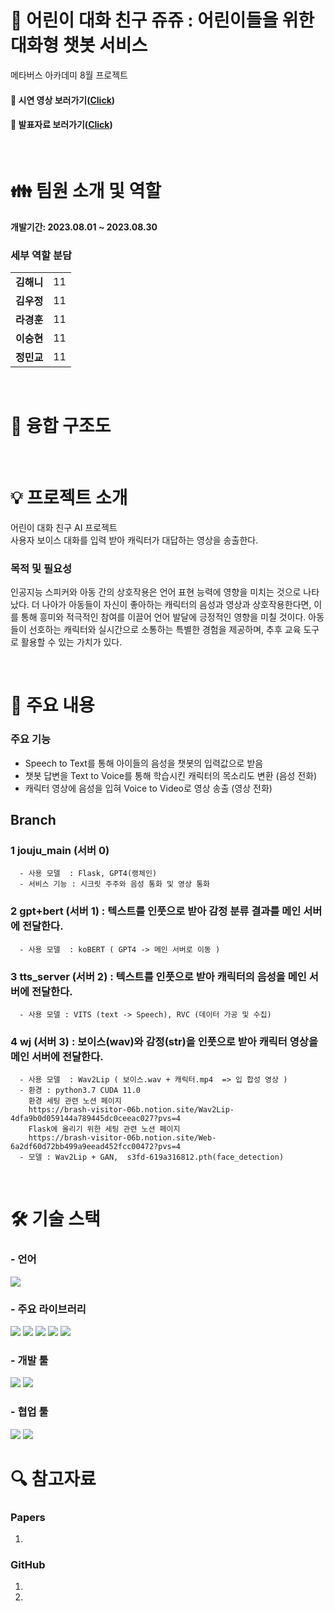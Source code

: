 # 👸 어린이 대화 친구 쥬쥬 : 어린이들을 위한 대화형 챗봇 서비스

메타버스 아카데미 8월 프로젝트

#### 🎥 시연 영상 보러가기([Click]())
#### 📙 발표자료 보러가기([Click]())


<br/>

# :family: 팀원 소개 및 역할

**개발기간: 2023.08.01 ~ 2023.08.30**

### 세부 역할 분담

<table>
    <tbody>
        <tr>
            <td><b>김해니</b></td>
            <td>11</td>
        </tr>
        <tr>
            <td><b>김우정</b></td>
            <td>11</td>
        </tr>
        <tr>
            <td><b>라경훈</b></td>
            <td>11</td>
        </tr>
        <tr>
            <td><b>이승현</b></td>
            <td>11</td>
        </tr>
        <tr>
            <td><b>정민교</b></td>
            <td>11</td>
        </tr>
    </tbody>
</table>

<br/>

# 🤝 융합 구조도

<br/>

# 💡 프로젝트 소개

어린이 대화 친구 AI 프로젝트  
사용자 보이스 대화를 입력 받아 캐릭터가 대답하는 영상을 송출한다.

### 목적 및 필요성

인공지능 스피커와 아동 간의 상호작용은 언어 표현 능력에 영향을 미치는 것으로 나타났다. 더 나아가 아동들이 자신이 좋아하는 캐릭터의 음성과 영상과 상호작용한다면, 이를 통해 흥미와 적극적인 참여를 이끌어 언어 발달에 긍정적인 영향을 미칠 것이다. 아동들이 선호하는 캐릭터와 실시간으로 소통하는 특별한 경험을 제공하며, 추후 교육 도구로 활용할 수 있는 가치가 있다.

<br/>

# :scroll: 주요 내용

### 주요 기능

- Speech to Text를 통해 아이들의 음성을 챗봇의 입력값으로 받음 
- 챗봇 답변을 Text to Voice를 통해 학습시킨 캐릭터의 목소리도 변환 (음성 전화)
- 캐릭터 영상에 음성을 입혀 Voice to Video로 영상 송출 (영상 전화) 


## Branch   
   
### 1 jouju_main (서버 0) 
      - 사용 모델  : Flask, GPT4(랭체인)
      - 서비스 기능 : 시크릿 주주와 음성 통화 및 영상 통화
  
### 2 gpt+bert (서버 1) : 텍스트를 인풋으로 받아 감정 분류 결과를 메인 서버에 전달한다.
      - 사용 모델  : koBERT ( GPT4 -> 메인 서버로 이동 )


### 3 tts_server (서버 2) : 텍스트를 인풋으로 받아 캐릭터의 음성을 메인 서버에 전달한다.
      - 사용 모델 : VITS (text -> Speech), RVC (데이터 가공 및 수집)

 
### 4 wj (서버 3) : 보이스(wav)와 감정(str)을 인풋으로 받아 캐릭터 영상을 메인 서버에 전달한다.  
      - 사용 모델  : Wav2Lip ( 보이스.wav + 캐릭터.mp4  => 입 합성 영상 ) 
      - 환경 : python3.7 CUDA 11.0
        환경 세팅 관련 노션 페이지
        https://brash-visitor-06b.notion.site/Wav2Lip-4dfa9b0d059144a789445dc0ceeac027?pvs=4
        Flask에 올리기 위한 세팅 관련 노션 페이지
        https://brash-visitor-06b.notion.site/Web-6a2df60d72bb499a9eead452fcc00472?pvs=4
      - 모델 : Wav2Lip + GAN,  s3fd-619a316812.pth(face_detection)
      
<br/>

# 🛠 기술 스택

### - 언어
<img src="https://img.shields.io/badge/python-3776AB?style=for-the-badge&logo=python&logoColor=white">

### - 주요 라이브러리
 <img src="https://img.shields.io/badge/fastapi-009688?style=for-the-badge&logo=fastapi&logoColor=white"> <img src="https://img.shields.io/badge/flask-000000?style=for-the-badge&logo=flask&logoColor=white"> <img src="https://img.shields.io/badge/pytorch-EE4C2C?style=for-the-badge&logo=pytorch&logoColor=white"> <img src="https://img.shields.io/badge/openai-412991?style=for-the-badge&logo=openai&logoColor=white"> <img src="https://img.shields.io/badge/langchain-EC1C24?style=for-the-badge&logo=langchain&logoColor=white">

### - 개발 툴
<img src="https://img.shields.io/badge/VS code-2F80ED?style=for-the-badge&logo=VS code&logoColor=white"> <img src="https://img.shields.io/badge/Google Colab-F9AB00?style=for-the-badge&logo=Google Colab&logoColor=white">

### - 협업 툴
<img src="https://img.shields.io/badge/Github-181717?style=for-the-badge&logo=Github&logoColor=white"> <img src="https://img.shields.io/badge/Notion-000000?style=for-the-badge&logo=Notion&logoColor=white">

# 🔍 참고자료

### Papers

1. 

### GitHub

1. 
2. 


